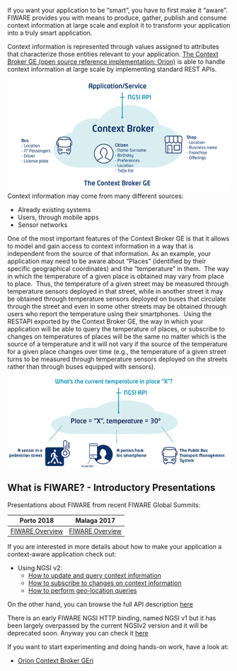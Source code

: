 If you want your application to be “smart”, you have to first make it
“aware”. FIWARE provides you with means to produce, gather, publish and
consume context information at large scale and exploit it to transform
your application into a truly smart application.  

Context information is represented through values assigned to attributes
that characterize those entities relevant to your application. [The Context Broker GE (open source reference implementation: Orion)](http://catalogue.fiware.org/enablers/publishsubscribe-context-broker-orion-context-broker)
is able to handle context information at large scale by implementing
standard REST APIs. 

[![1](images/1.png)](images/1.png)
Context information may come from many different sources:

-   Already existing systems
-   Users, through mobile apps
-   Sensor networks

One of the most important features of the Context Broker GE is that it
allows to model and gain access to context information in a way that is
independent from the source of that information. As an example, your
application may need to be aware about “Places” (identified by their
specific geographical coordinates) and the “temperature” in them.  The
way in which the temperature of a given place is obtained may vary from
place to place.  Thus, the temperature of a given street may be measured
through temperature sensors deployed in that street, while in another
street it may be obtained through temperature sensors deployed on buses
that circulate through the street and even in some other streets may be
obtained through users who report the temperature using their
smartphones.  Using the RESTAPI exported by the Context Broker GE, the
way in which your application will be able to query the temperature of
places, or subscribe to changes on temperatures of places will be the
same no matter which is the source of a temperature and it will not vary
if the source of the temperature for a given place changes over time
(e.g., the temperature of a given street turns to be measured through
temperature sensors deployed on the streets rather than through buses
equipped with sensors).

[![2](images/2.png)](images/2.png)


## What is FIWARE? - Introductory Presentations

Presentations about FIWARE from recent FIWARE Global Summits:

| Porto 2018 | Malaga 2017 |
|------------|-------------|
|[FIWARE Overview](https://www.slideshare.net/FI-WARE/fiware-global-summit-fiware-overview)|[FIWARE Overview](https://www.slideshare.net/FI-WARE/fiware-tech-summit-juanjo-gierro-fiware-overview-and-description-of-ges)|

If you are interested in more details about how to make your application
a context-aware application check out:

- Using NGSI v2:
    - [How to update and query context information](ngsi-v2/how-to-update-and-query-context-information.md)
    - [How to subscribe to changes on context information](ngsi-v2/how-to-subscribe-to-changes-on-context-information.md)
    - [How to perform geo-location queries](ngsi-v2/how-to-perform-geo-located-queries.md)

On the other hand, you can browse the full API description [here](http://fiware.github.io/specifications/ngsiv2/latest/cookbook/)

There is an early FIWARE NGSI HTTP binding, named NGSI v1 but it has been largely overpassed by the current NGSIv2 version and it will be deprecated soon. Anyway you can check it [here](http://fiware.github.io/context.Orion/api/v1/)


If you want to start experimenting and doing hands-on work, have a look at:

- [Orion Context Broker GEri](http://github.com/fiware/context.orion)
